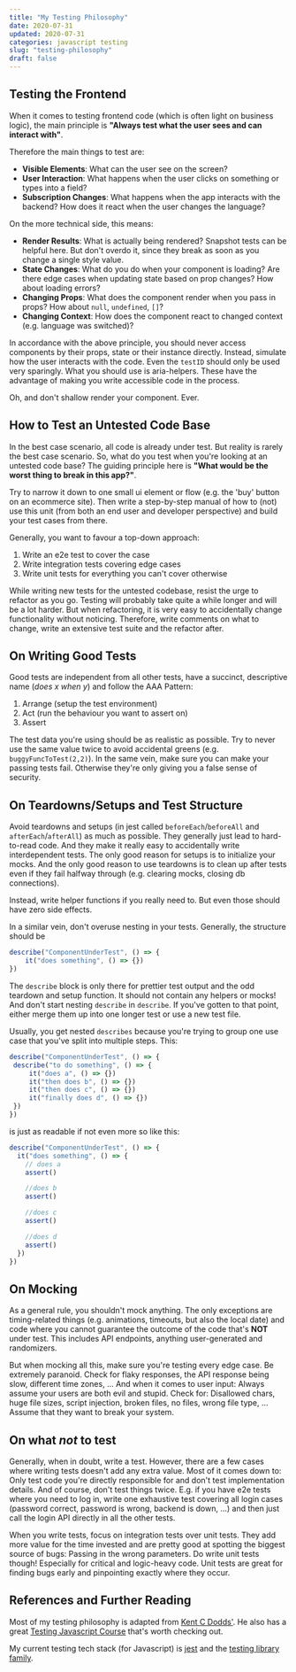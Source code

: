 ```yaml
---
title: "My Testing Philosophy"
date: 2020-07-31
updated: 2020-07-31
categories: javascript testing
slug: "testing-philosophy"
draft: false
---
```


## Testing the Frontend

When it comes to testing frontend code (which is often light on business logic), the main principle is **"Always test what the user sees and can interact with"**.

Therefore the main things to test are:

- **Visible Elements**: What can the user see on the screen?
- **User Interaction**: What happens when the user clicks on something or types into a field?
- **Subscription Changes**: What happens when the app interacts with the backend? How does it react when the user changes the language?

On the more technical side, this means:

- **Render Results**: What is actually being rendered? Snapshot tests can be helpful here. But don't overdo it, since they break as soon as you change a single style value.
- **State Changes**: What do you do when your component is loading? Are there edge cases when updating state based on prop changes? How about loading errors?
- **Changing Props**: What does the component render when you pass in props? How about `null`, `undefined`, `[]`?
- **Changing Context**: How does the component react to changed context (e.g. language was switched)?

In accordance with the above principle, you should never access components by their props, state or their instance directly. Instead, simulate how the user interacts with the code. Even the `testID` should only be used very sparingly. What you should use is aria-helpers. These have the advantage of making you write accessible code in the process.

Oh, and don't shallow render your component. Ever.

## How to Test an Untested Code Base

In the best case scenario, all code is already under test. But reality is rarely the best case scenario. So, what do you test when you're looking at an untested code base? The guiding principle here is **"What would be the worst thing to break in this app?"**.

Try to narrow it down to one small ui element or flow (e.g. the 'buy' button on an ecommerce site). Then write a step-by-step manual of how to (not) use this unit (from both an end user and developer perspective) and build your test cases from there.

Generally, you want to favour a top-down approach:

1. Write an e2e test to cover the case
2. Write integration tests covering edge cases
3. Write unit tests for everything you can't cover otherwise

While writing new tests for the untested codebase, resist the urge to refactor as you go. Testing will probably take quite a while longer and will be a lot harder. But when refactoring, it is very easy to accidentally change functionality without noticing. Therefore, write comments on what to change, write an extensive test suite and the refactor after.

## On Writing Good Tests

Good tests are independent from all other tests, have a succinct, descriptive name (*does x when y*) and follow the AAA Pattern:

1. Arrange (setup the test environment)
2. Act (run the behaviour you want to assert on)
3. Assert

The test data you're using should be as realistic as possible. Try to never use the same value twice to avoid accidental greens (e.g. `buggyFuncToTest(2,2)`). In the same vein, make sure you can make your passing tests fail. Otherwise they're only giving you a false sense of security.

## On Teardowns/Setups and Test Structure

Avoid teardowns and setups (in jest called `beforeEach`/`beforeAll` and `afterEach`/`afterAll`) as much as possible. They generally just lead to hard-to-read code. And they make it really easy to accidentally write interdependent tests. The only good reason for setups is to initialize your mocks. And the only good reason to use teardowns is to clean up after tests even if they fail halfway through (e.g. clearing mocks, closing db connections).

Instead, write helper functions if you really need to. But even those should have zero side effects.

In a similar vein, don't overuse nesting in your tests. Generally, the structure should be

```js
describe("ComponentUnderTest", () => {
    it("does something", () => {})
})
```

The `describe` block is only there for prettier test output and the odd teardown and setup function. It should not contain any helpers or mocks! And don't start nesting `describe` in `describe`. If you've gotten to that point, either merge them up into one longer test or use a new test file.

Usually, you get nested `describes` because you're trying to group one use case that you've split into multiple steps. This:

```js
describe("ComponentUnderTest", () => {
 describe("to do something", () => {
     it("does a", () => {})
     it("then does b", () => {})
     it("then does c", () => {})
     it("finally does d", () => {})
 })
})
```

is just as readable if not even more so like this:

```js
describe("ComponentUnderTest", () => {
  it("does something", () => {
    // does a
    assert()

    //does b
    assert()

    //does c
    assert()

    //does d
    assert()
  })
})
```

## On Mocking

As a general rule, you shouldn't mock anything. The only exceptions are timing-related things (e.g. animations, timeouts, but also the local date) and code where you cannot guarantee the outcome of the code that's **NOT** under test. This includes API endpoints, anything user-generated and randomizers.

But when mocking all this, make sure you're testing every edge case. Be extremely paranoid. Check for flaky responses, the API response being slow, different time zones, ... And when it comes to user input: Always assume your users are both evil and stupid. Check for: Disallowed chars, huge file sizes, script injection, broken files, no files, wrong file type, ... Assume that they want to break your system.


## On what *not* to test

Generally, when in doubt, write a test. However, there are a few cases where writing tests doesn't add any extra value. Most of it comes down to: Only test code you're directly responsible for and don't test implementation details. And of course, don't test things twice. E.g. if you have e2e tests where you need to log in, write one exhaustive test covering all login cases (password correct, password is wrong, backend is down, ...) and then just call the login API directly in all the other tests.

When you write tests, focus on integration tests over unit tests. They add more value for the time invested and are pretty good at spotting the biggest source of bugs: Passing in the wrong parameters. Do write unit tests though! Especially for critical and logic-heavy code. Unit tests are great for finding bugs early and pinpointing exactly where they occur.


## References and Further Reading

Most of my testing philosophy is adapted from [Kent C Dodds'](https://kentcdodds.com/). He also has a great [Testing Javascript Course](https://testingjavascript.com/) that's worth checking out.

My current testing tech stack (for Javascript) is [jest](https://jestjs.io/) and the [testing library family](https://testing-library.com/).
